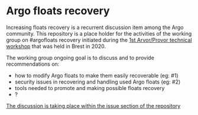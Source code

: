 # Argo floats recovery

Increasing floats recovery is a recurrent discussion item among the Argo community. This repository is a place holder for the activities of the working group on #argofloats recovery initiated during the [1st Arvor/Provor technical workshop](https://euroargodev.github.io/techworkshop/) that was held in Brest in 2020.

The working group ongoing goal is to discuss and to provide recommendations on:
- how to modify Argo floats to make them easily recoverable (eg: #1)
- security issues in recovering and handling used Argo floats (eg: #2)
- tools needed to promote and making possible floats recovery
- ?

[The discussion is taking place within the issue section of the repository](https://github.com/euroargodev/recovery/issues)
